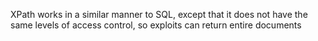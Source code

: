 XPath works in a similar manner to SQL, except that it does not have the same levels 
of access control, so exploits can return entire documents